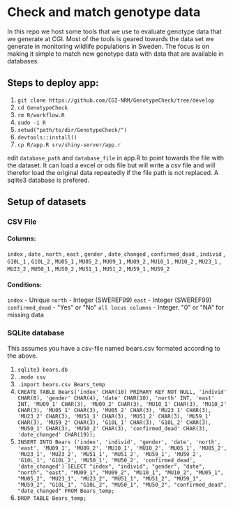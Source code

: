 # Check and match genotype data
In this repo we host some tools that we use to evaluate genotype data that we generate at CGI. Most of the tools is geared towards the data set we generate in monitoring wildlife populations in Sweden. The focus is on making it simple to match new genotype data with data that are available in databases. 

## Steps to deploy app:
1. `git clone https://github.com/CGI-NRM/GenotypeCheck/tree/develop`
2. `cd GenotypeCheck`
3. `rm R/workflow.R`
4. `sudo -i R`
5. `setwd("path/to/dir/GenotypeCheck/")`
6. `devtools::install()`
7. `cp R/app.R srv/shiny-server/app.r`

edit `database_path` and `database_file` in app.R to point towards the file with the dataset. It can load a excel or ods file but will write a csv file and will therefor load the original data repeatedly if the file path is not replaced. A sqlite3 database is prefered.

## Setup of datasets
### CSV File
#### Columns: 
`index` , `date` , `north` , `east` , `gender` , `date_changed` , `confirmed_dead` , `individ` , `G10L_1` , `G10L_2` , `MU05_1` , `MU05_2` , `MU09_1` , `MU09_2` , `MU10_1` , `MU10_2` , `MU23_1` , `MU23_2` , `MU50_1` , `MU50_2` , `MU51_1` , `MU51_2` , `MU59_1` , `MU59_2`
#### Conditions:
`index` - Unique
`north` - Integer (SWEREF99)
`east` - Integer (SWEREF99)
`confirmed_dead` - "Yes" or "No"
`all locus columns` - Integer. "0" or "NA" for missing data

### SQLite database
This assumes you have a csv-file named bears.csv formated according to the above. 
1. `sqlite3 bears.db`
2. `.mode csv`
3. `.import bears.csv Bears_temp`
4. `CREATE TABLE Bears('index' CHAR(10) PRIMARY KEY NOT NULL, 'individ' CHAR(8), 'gender' CHAR(4), 'date' CHAR(10), 'north' INT, 'east' INT, 'MU09_1' CHAR(3), 'MU09_2' CHAR(3), 'MU10_1' CHAR(3), 'MU10_2' CHAR(3), 'MU05_1' CHAR(3), 'MU05_2' CHAR(3), 'MU23_1' CHAR(3), 'MU23_2' CHAR(3), 'MU51_1' CHAR(3), 'MU51_2' CHAR(3), 'MU59_1' CHAR(3), 'MU59_2' CHAR(3), 'G10L_1' CHAR(3), 'G10L_2' CHAR(3), 'MU50_1' CHAR(3), 'MU50_2' CHAR(3), 'confirmed_dead' CHAR(3), 'date_changed' CHAR(19));`
5. `INSERT INTO Bears ('index', 'individ', 'gender', 'date', 'north', 'east', 'MU09_1', 'MU09_2', 'MU10_1', 'MU10_2', 'MU05_1', 'MU05_2', 'MU23_1', 'MU23_2', 'MU51_1', 'MU51_2', 'MU59_1', 'MU59_2', 'G10L_1', 'G10L_2', 'MU50_1', 'MU50_2', 'confirmed_dead', 'date_changed') SELECT "index", "individ", "gender", "date", "north", "east", "MU09_1", "MU09_2", "MU10_1", "MU10_2", "MU05_1", "MU05_2", "MU23_1", "MU23_2", "MU51_1", "MU51_2", "MU59_1", "MU59_2", "G10L_1", "G10L_2", "MU50_1", "MU50_2", "confirmed_dead", "date_changed" FROM Bears_temp;`
6. `DROP TABLE Bears_temp;`

